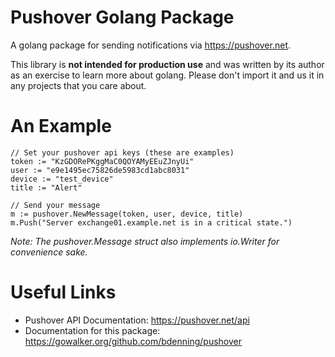 # Pushover Golang Package
A golang package for sending notifications via https://pushover.net.

This library is **not intended for production use** and was written by its author as an exercise to learn more about golang. Please don't import it and us it in any projects that you care about.

# An Example
```golang
// Set your pushover api keys (these are examples)
token := "KzGDORePKggMaC0QOYAMyEEuZJnyUi"
user := "e9e1495ec75826de5983cd1abc8031"
device := "test_device"
title := "Alert"

// Send your message
m := pushover.NewMessage(token, user, device, title)
m.Push("Server exchange01.example.net is in a critical state.")
```
_Note: The pushover.Message struct also implements io.Writer for convenience sake._

# Useful Links
* Pushover API Documentation: https://pushover.net/api
* Documentation for this package:  https://gowalker.org/github.com/bdenning/pushover

